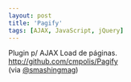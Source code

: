 ```yaml
---
layout: post
title: 'Pagify'
tags: [AJAX, JavaScript, jQuery]
---
```


Plugin p/ AJAX Load de páginas.<br>
<http://github.com/cmpolis/Pagify><br>
(via [@smashingmag](https://twitter.com/smashingmag/status/119519351073280000))
